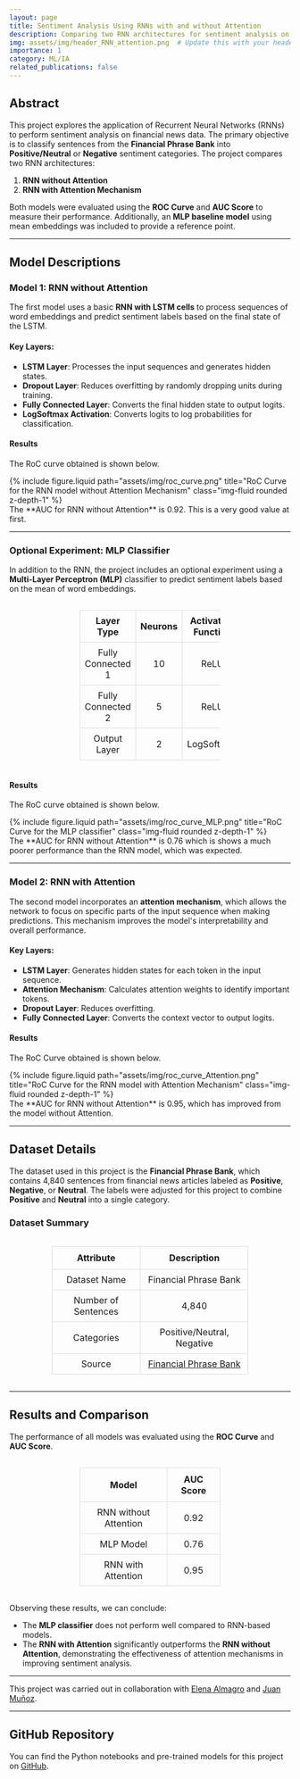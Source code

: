 ```yaml
---
layout: page
title: Sentiment Analysis Using RNNs with and without Attention
description: Comparing two RNN architectures for sentiment analysis on financial news data.
img: assets/img/header_RNN_attention.png  # Update this with your header image path
importance: 1
category: ML/IA
related_publications: false
---
```


## Abstract
This project explores the application of Recurrent Neural Networks (RNNs) to perform sentiment analysis on financial news data. The primary objective is to classify sentences from the **Financial Phrase Bank** into **Positive/Neutral** or **Negative** sentiment categories. The project compares two RNN architectures:

1. **RNN without Attention**
2. **RNN with Attention Mechanism**

Both models were evaluated using the **ROC Curve** and **AUC Score** to measure their performance. Additionally, an **MLP baseline model** using mean embeddings was included to provide a reference point.

---

## Model Descriptions

### Model 1: RNN without Attention
The first model uses a basic **RNN with LSTM cells** to process sequences of word embeddings and predict sentiment labels based on the final state of the LSTM.

#### Key Layers:
- **LSTM Layer**: Processes the input sequences and generates hidden states.
- **Dropout Layer**: Reduces overfitting by randomly dropping units during training.
- **Fully Connected Layer**: Converts the final hidden state to output logits.
- **LogSoftmax Activation**: Converts logits to log probabilities for classification.

#### Results
The RoC curve obtained is shown below.
<div class="row justify-content-sm-center">
    <div class="col-md-6 mt-3 mt-md-0">
        {% include figure.liquid path="assets/img/roc_curve.png" title="RoC Curve for the RNN model without Attention Mechanism" class="img-fluid rounded z-depth-1" %}
    </div>
</div>
The **AUC for RNN without Attention** is 0.92. This is a very good value at first.

---

### Optional Experiment: MLP Classifier
In addition to the RNN, the project includes an optional experiment using a **Multi-Layer Perceptron (MLP)** classifier to predict sentiment labels based on the mean of word embeddings.

<div style="display: flex; justify-content: center;">
    <table style="border-collapse: collapse; width: 50%; text-align: center;">
        <thead>
            <tr>
                <th style="border: 1px solid #ddd; padding: 8px;">Layer Type</th>
                <th style="border: 1px solid #ddd; padding: 8px;">Neurons</th>
                <th style="border: 1px solid #ddd; padding: 8px;">Activation Function</th>
            </tr>
        </thead>
        <tbody>
            <tr>
                <td style="border: 1px solid #ddd; padding: 8px;">Fully Connected 1</td>
                <td style="border: 1px solid #ddd; padding: 8px;">10</td>
                <td style="border: 1px solid #ddd; padding: 8px;">ReLU</td>
            </tr>
            <tr>
                <td style="border: 1px solid #ddd; padding: 8px;">Fully Connected 2</td>
                <td style="border: 1px solid #ddd; padding: 8px;">5</td>
                <td style="border: 1px solid #ddd; padding: 8px;">ReLU</td>
            </tr>
            <tr>
                <td style="border: 1px solid #ddd; padding: 8px;">Output Layer</td>
                <td style="border: 1px solid #ddd; padding: 8px;">2</td>
                <td style="border: 1px solid #ddd; padding: 8px;">LogSoftmax</td>
            </tr>
        </tbody>
    </table>
</div>


#### Results
The RoC curve obtained is shown below.
<div class="row justify-content-sm-center">
    <div class="col-md-6 mt-3 mt-md-0">
        {% include figure.liquid path="assets/img/roc_curve_MLP.png" title="RoC Curve for the MLP classifier" class="img-fluid rounded z-depth-1" %}
    </div>
</div>
The **AUC for RNN without Attention** is 0.76 which is shows a much poorer performance than the RNN model, which was expected. 

---

### Model 2: RNN with Attention
The second model incorporates an **attention mechanism**, which allows the network to focus on specific parts of the input sequence when making predictions. This mechanism improves the model's interpretability and overall performance.

#### Key Layers:
- **LSTM Layer**: Generates hidden states for each token in the input sequence.
- **Attention Mechanism**: Calculates attention weights to identify important tokens.
- **Dropout Layer**: Reduces overfitting.
- **Fully Connected Layer**: Converts the context vector to output logits.


#### Results
The RoC Curve obtained is shown below.
<div class="row justify-content-sm-center">
    <div class="col-md-6 mt-3 mt-md-0">
        {% include figure.liquid path="assets/img/roc_curve_Attention.png" title="RoC Curve for the RNN model with Attention Mechanism" class="img-fluid rounded z-depth-1" %}
    </div>
</div>
The **AUC for RNN without Attention** is 0.95, which has improved from the model without Attention.

---

## Dataset Details
The dataset used in this project is the **Financial Phrase Bank**, which contains 4,840 sentences from financial news articles labeled as **Positive**, **Negative**, or **Neutral**. The labels were adjusted for this project to combine **Positive** and **Neutral** into a single category.

### Dataset Summary
<div style="display: flex; justify-content: center;">
    <table style="border-collapse: collapse; width: 70%; text-align: center;">
        <thead>
            <tr>
                <th style="border: 1px solid #ddd; padding: 10px;"><strong>Attribute</strong></th>
                <th style="border: 1px solid #ddd; padding: 10px;"><strong>Description</strong></th>
            </tr>
        </thead>
        <tbody>
            <tr>
                <td style="border: 1px solid #ddd; padding: 8px;">Dataset Name</td>
                <td style="border: 1px solid #ddd; padding: 8px;">Financial Phrase Bank</td>
            </tr>
            <tr>
                <td style="border: 1px solid #ddd; padding: 8px;">Number of Sentences</td>
                <td style="border: 1px solid #ddd; padding: 8px;">4,840</td>
            </tr>
            <tr>
                <td style="border: 1px solid #ddd; padding: 8px;">Categories</td>
                <td style="border: 1px solid #ddd; padding: 8px;">Positive/Neutral, Negative</td>
            </tr>
            <tr>
                <td style="border: 1px solid #ddd; padding: 8px;">Source</td>
                <td style="border: 1px solid #ddd; padding: 8px;">
                    <a href="https://www.researchgate.net/profile/Pekka-Malo/publication/251231364_FinancialPhraseBank-v10/data/0c96051eee4fb1d56e000000/FinancialPhraseBank-v10.zip" target="_blank">
                        Financial Phrase Bank
                    </a>
                </td>
            </tr>
        </tbody>
    </table>
</div>


---

## Results and Comparison
The performance of all models was evaluated using the **ROC Curve** and **AUC Score**.

<div style="display: flex; justify-content: center;">
    <table style="border-collapse: collapse; width: 50%; text-align: center;">
        <thead>
            <tr>
                <th style="border: 1px solid #ddd; padding: 10px;">Model</th>
                <th style="border: 1px solid #ddd; padding: 10px;">AUC Score</th>
            </tr>
        </thead>
        <tbody>
            <tr>
                <td style="border: 1px solid #ddd; padding: 8px;">RNN without Attention</td>
                <td style="border: 1px solid #ddd; padding: 8px;">0.92</td>
            </tr>
            <tr>
                <td style="border: 1px solid #ddd; padding: 8px;">MLP Model</td>
                <td style="border: 1px solid #ddd; padding: 8px;">0.76</td>
            </tr>
            <tr>
                <td style="border: 1px solid #ddd; padding: 8px;">RNN with Attention</td>
                <td style="border: 1px solid #ddd; padding: 8px;">0.95</td>
            </tr>
        </tbody>
    </table>
</div>


Observing these results, we can conclude:

- The **MLP classifier** does not perform well compared to RNN-based models.
- The **RNN with Attention** significantly outperforms the **RNN without Attention**, demonstrating the effectiveness of attention mechanisms in improving sentiment analysis.

---
This project was carried out in collaboration with [Elena Almagro](https://www.linkedin.com/in/elena-almagro-azor-a06942217/) and [Juan Muñoz](https://www.linkedin.com/in/juan-munoz-villalon/).

---
## GitHub Repository
You can find the Python notebooks and pre-trained models for this project on [GitHub](https://github.com/mariogolbano/RNN_setiment_analysis_with_Attention).
